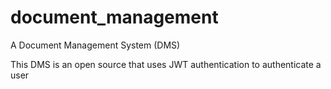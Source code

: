 # document_management
A Document Management System (DMS)

This DMS is an open source that uses JWT authentication to authenticate a user 
